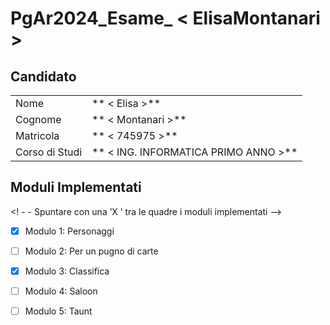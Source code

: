 # PgAr2024_Esame_ < ElisaMontanari >

## Candidato

| | |
| -------------- | ------------------------------------ |
| Nome           | ** < Elisa >**                       |
| Cognome        | ** < Montanari >**                   |
| Matricola      | ** < 745975 >**                      |
| Corso di Studi | ** < ING. INFORMATICA PRIMO ANNO >** |

## Moduli Implementati

<! - - Spuntare con una ’X ’ tra le quadre i moduli implementati -->

- [x] Modulo 1: Personaggi
- [ ] Modulo 2: Per un pugno di carte
- [x] Modulo 3: Classifica
- [ ] Modulo 4: Saloon
- [ ] Modulo 5: Taunt


